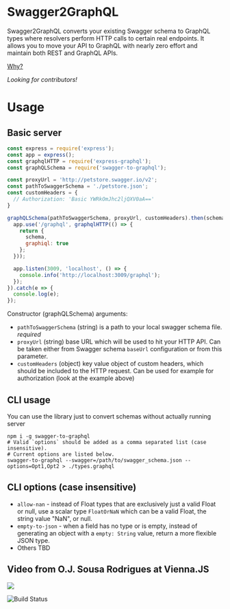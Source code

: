 # Swagger2GraphQL

Swagger2GraphQL converts your existing Swagger schema to GraphQL types where resolvers perform HTTP calls to certain real endpoints.
It allows you to move your API to GraphQL with nearly zero effort and maintain both REST and GraphQL APIs.

<a href="https://medium.com/@raxwunter/moving-existing-api-from-rest-to-graphql-205bab22c184">Why?</a>

*Looking for contributors!*

# Usage

## Basic server

```js
const express = require('express');
const app = express();
const graphqlHTTP = require('express-graphql');
const graphQLSchema = require('swagger-to-graphql');

const proxyUrl = 'http://petstore.swagger.io/v2';
const pathToSwaggerSchema = './petstore.json';
const customHeaders = {
  // Authorization: 'Basic YWRkOmJhc2ljQXV0aA=='
}

graphQLSchema(pathToSwaggerSchema, proxyUrl, customHeaders).then(schema => {
  app.use('/graphql', graphqlHTTP(() => {
    return {
      schema,
      graphiql: true
    };
  }));

  app.listen(3009, 'localhost', () => {
    console.info('http://localhost:3009/graphql');
  });
}).catch(e => {
  console.log(e);
});
```

Constructor (graphQLSchema) arguments:
* `pathToSwaggerSchema` (string) is a path to your local swagger schema file. *required*
* `proxyUrl` (string) base URL which will be used to hit your HTTP API. Can be taken either from Swagger schema `baseUrl` configuration or from this parameter.
* `customHeaders` (object) key value object of custom headers, which should be included to the HTTP request. Can be used for example for authorization (look at the example above)

## CLI usage

You can use the library just to convert schemas without actually running server

```
npm i -g swagger-to-graphql
# Valid `options` should be added as a comma separated list (case insensitive).
# Current options are listed below.
swagger-to-graphql --swagger=/path/to/swagger_schema.json --options=Opt1,Opt2 > ./types.graphql
```

## CLI options (case insensitive)

- `allow-nan` - instead of Float types that are exclusively just a valid Float or null, use a scalar type `FloatOrNaN` which can be a valid Float, the string value "NaN", or null.
- `empty-to-json` - when a field has no type or is empty, instead of generating an object with a `empty: String` value, return a more flexible JSON type.
- Others TBD

## Video from O.J. Sousa Rodrigues at Vienna.JS
<a href="https://www.youtube.com/watch?v=551gKWJEsK0&feature=youtu.be&t=1269" target="_blank"><img src="https://s3.eu-central-1.amazonaws.com/yarax-public-assets/2019-02-13_13-01-45.png"/></a>


![Build Status](https://travis-ci.org/yarax/swagger-to-graphql.svg?branch=master)

